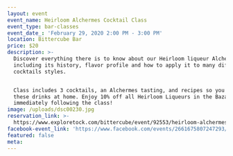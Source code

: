 ```yaml
---
layout: event
event_name: Heirloom Alchermes Cocktail Class
event_type: bar-classes
event_date_: 'February 29, 2020 2:00 PM - 3:00 PM'
location: Bittercube Bar
price: $20
description: >-
  Discover everything there is to know about our Heirloom liqueur Alchermes
  including its history, flavor profile and how to apply it to many different
  cocktails styles.


  Class includes 3 cocktails, an Alchermes tasting, and recipes so you can make
  these drinks at home. Enjoy 10% off all Heirloom Liqueurs in the Bazaar
  immediately following the class!
image: /uploads/dsc00230.jpg
reservation_link: >-
  https://www.exploretock.com/bittercube/event/92553/heirloom-alchermes-cocktail-class
facebook-event_link: 'https://www.facebook.com/events/2661675807247293/'
featured: false
meta:
---
```


